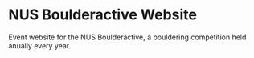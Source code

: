 NUS Boulderactive Website
==============

Event website for the NUS Boulderactive, a bouldering competition held anually every year.
